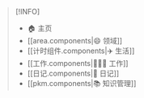 > [!INFO]
> - 🏠 主页
> - [[area.components|😄 领域]]
> - [[计时组件.components|✈️ 生活]]
> - [[工作.components|🏃🏻‍♀️ 工作]]
> - [[日记.components|📅 日记]]
> - [[pkm.components|📚 知识管理]]
